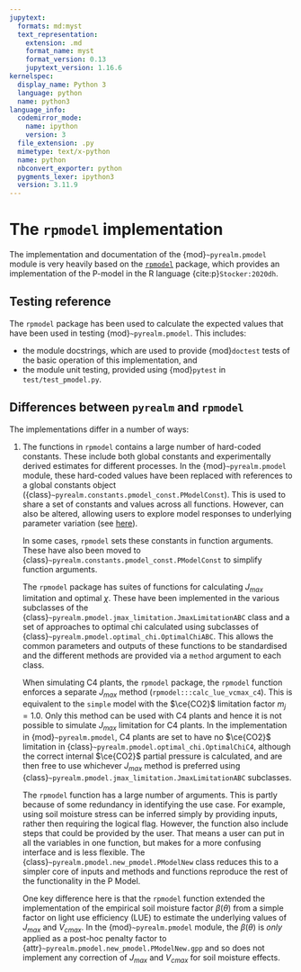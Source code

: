 ```yaml
---
jupytext:
  formats: md:myst
  text_representation:
    extension: .md
    format_name: myst
    format_version: 0.13
    jupytext_version: 1.16.6
kernelspec:
  display_name: Python 3
  language: python
  name: python3
language_info:
  codemirror_mode:
    name: ipython
    version: 3
  file_extension: .py
  mimetype: text/x-python
  name: python
  nbconvert_exporter: python
  pygments_lexer: ipython3
  version: 3.11.9
---
```


# The `rpmodel` implementation

The implementation and documentation of the {mod}`~pyrealm.pmodel` module is very
heavily based on the [``rpmodel``](https://github.com/stineb/rpmodel) package, which
provides an implementation of the P-model in the R language {cite:p}`Stocker:2020dh`.

## Testing reference

The ``rpmodel`` package has been used to calculate the expected values that
have been used in testing {mod}`~pyrealm.pmodel`. This includes:

* the module docstrings, which are used to provide {mod}`doctest` tests of
  the basic operation of this implementation, and
* the module unit testing, provided using {mod}`pytest` in `test/test_pmodel.py`.

## Differences between `pyrealm` and `rpmodel`

The implementations differ in a number of ways:

1. The functions in ``rpmodel`` contains a large number of hard-coded constants. These
   include both global constants and experimentally derived estimates for different
   processes. In the {mod}`~pyrealm.pmodel` module, these hard-coded values have been
   replaced with references to a global constants object
   ({class}`~pyrealm.constants.pmodel_const.PModelConst`). This is used to share a set
   of constants and values across all functions. However, can also be altered, allowing
   users to explore model responses to underlying parameter variation (see
   [here](../../constants.md)).

   In some cases, ``rpmodel`` sets these constants in function arguments. These have
   also been moved to {class}`~pyrealm.constants.pmodel_const.PModelConst` to simplify
   function arguments.

   The ``rpmodel`` package has suites of functions for calculating $J_{max}$ limitation
   and optimal $\chi$. These have been implemented in the various subclasses of the
   {class}`~pyrealm.pmodel.jmax_limitation.JmaxLimitationABC` class and a set of
   approaches to optimal chi calculated using subclasses of
   {class}`~pyrealm.pmodel.optimal_chi.OptimalChiABC`. This allows the common
   parameters and outputs of these functions to be standardised and the different
   methods are provided via a ``method`` argument to each class.

   When simulating C4 plants, the ``rpmodel`` package, the ``rpmodel`` function enforces
   a separate $J_{max}$ method (``rpmodel:::calc_lue_vcmax_c4``). This is equivalent to
   the `simple` model with the $\ce{CO2}$ limitation factor $m_j=1.0$. Only this method
   can be used with C4 plants and hence it is not possible to simulate $J_{max}$
   limitation for C4 plants. In the implementation in {mod}`~pyrealm.pmodel`, C4 plants
   are set to have no $\ce{CO2}$ limitation in
   {class}`~pyrealm.pmodel.optimal_chi.OptimalChiC4`, although the correct internal
   $\ce{CO2}$ partial pressure is calculated, and are then free to use whichever
   $J_{max}$ method is preferred using
   {class}`~pyrealm.pmodel.jmax_limitation.JmaxLimitationABC` subclasses.

   The ``rpmodel`` function has a large number of arguments. This is partly
   because of some redundancy in identifying the use case. For example, using
   soil moisture stress can be inferred simply by providing inputs, rather then
   requiring the logical flag. However, the function also include steps that
   could be provided by the user. That means a user can put in all the variables
   in one function, but makes for a more confusing interface and is less
   flexible. The {class}`~pyrealm.pmodel.new_pmodel.PModelNew` class reduces this to a simpler
   core of inputs and methods and functions reproduce the rest of the
   functionality in the P Model.

   One key difference here is that the ``rpmodel`` function extended the implementation
   of the empirical soil moisture factor $\beta(\theta)$ from a simple factor on light
   use efficiency (LUE) to estimate the underlying values of $J_{max}$ and $V_{cmax}$.
   In the {mod}`~pyrealm.pmodel` module, the $\beta(\theta)$ is _only_ applied as a
   post-hoc penalty factor to {attr}`~pyrealm.pmodel.new_pmodel.PModelNew.gpp` and so
   does not implement any correction of $J_{max}$ and $V_{cmax}$ for soil moisture
   effects.
